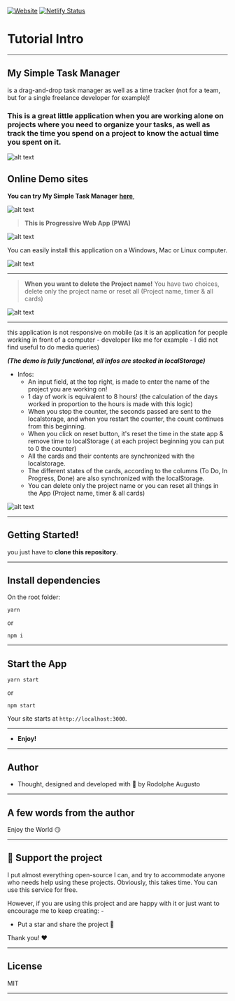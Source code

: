 [![Website](https://i.imgur.com/xSu6S5v.png)](https://rodolphe-augusto.fr)
[![Netlify Status](https://api.netlify.com/api/v1/badges/55b37066-01c4-4907-a4be-55dcb02986cc/deploy-status)](https://app.netlify.com/sites/my-simple-tasks-manager/deploys)

# Tutorial Intro

---

## My Simple Task Manager

is a drag-and-drop task manager as well as a time tracker (not for a team, but for a single freelance developer for example)!

### This is a great little application when you are working alone on projects where you need to organize your tasks, as well as track the time you spend on a project to know the actual time you spent on it.



![alt text](demo/demo.gif "My Simple Tasks Manager")



## Online Demo sites


**You can try My Simple Task Manager** **[here](https://my-simple-tasks-manager.netlify.app/)**,

![alt text](demo/demoApp.png "My Simple Tasks Manager")

>**This is Progressive Web App (PWA)**

![alt text](demo/pwa-test.png "My Simple Tasks Manager")

You can easily install this application on a Windows, Mac or Linux computer.

![alt text](demo/demoInstall.gif "My Simple Tasks Manager")

---

>**When you want to delete the Project name!**
You have two choices, delete only the project name or reset all (Project name, timer & all cards)

![alt text](demo/delete.png "My Simple Tasks Manager")

---

this application is not responsive on mobile (as it is an application for people working in front of a computer - developer like me for example - I did not find useful to do media queries)


***(The demo is fully functional, all infos are stocked in localStorage)***

- Infos:
  - An input field, at the top right, is made to enter the name of the project you are working on!
  - 1 day of work is equivalent to 8 hours! (the calculation of the days worked in proportion to the hours is made with this logic)
  - When you stop the counter, the seconds passed are sent to the localstorage, and when you restart the counter, the count continues from this beginning.
  - When you click on reset button, it's reset the time in the state app & remove time to localStorage ( at each project beginning you can put to 0 the counter)
  - All the cards and their contents are synchronized with the localstorage.
  - The different states of the cards, according to the columns (To Do, In Progress, Done) are also synchronized with the localStorage.
  - You can delete only the project name or you can reset all things in the App (Project name, timer & all cards)

![alt text](demo/localStore.png "My Simple Tasks Manager")

---

## Getting Started!

you just have to **clone this repository**.

---

## Install dependencies

On the root folder:

```shell
yarn
```
or
```shell
npm i
```
---

## Start the App

```shell
yarn start
```
or
```shell
npm start
```


Your site starts at `http://localhost:3000`.

---


* **Enjoy!**


---

## Author

- Thought, designed and developed with :purple_heart: by Rodolphe Augusto

---

## A few words from the author

Enjoy the World :smirk:

---

## :sparkling_heart: Support the project

I put almost everything open-source I can, and try to accommodate anyone who needs help using these projects. Obviously,
this takes time. You can use this service for free.

However, if you are using this project and are happy with it or just want to encourage me to keep creating: -

- Put a star and share the project :rocket:

Thank you! :heart:

---

## License

MIT

---

